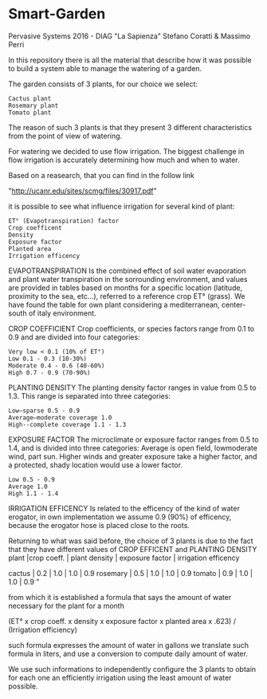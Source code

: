 # Smart-Garden
Pervasive Systems 2016 - DIAG "La Sapienza" Stefano Coratti & Massimo Perri

In this repository there is all the material that describe how it was possible to build a system able to manage the watering of a garden.

The garden consists of 3 plants, for our choice we select:

    Cactus plant
    Rosemary plant
    Tomato plant

The reason of such 3 plants is that they present 3 different characteristics from the point of view of watering.

For watering we decided to use flow irrigation. The biggest challenge in flow irrigation is accurately determining how much and when to water.

Based on a reasearch, that you can find in the follow link

"http://ucanr.edu/sites/scmg/files/30917.pdf"

it is possible to see what influence irrigation for several kind of plant:

    ET° (Evapotranspiration) factor
    Crop coefficent
    Density
    Exposure factor
    Planted area
    Irrigation efficency

EVAPOTRANSPIRATION Is the combined effect of soil water evaporation and plant water transpiration in the sorrounding environment, and values are provided in tables based on months for a specific location (latitude, proximity to the sea, etc...), referred to a reference crop ET° (grass). We have found the table for own plant considering a mediterranean, center-south of italy environment.

CROP COEFFICIENT Crop coefficients, or species factors range from 0.1 to 0.9 and are divided into four categories:

    Very low < 0.1 (10% of ET°)
    Low 0.1 - 0.3 (10-30%)
    Moderate 0.4 - 0.6 (40-60%)
    High 0.7 - 0.9 (70-90%)

PLANTING DENSITY The planting density factor ranges in value from 0.5 to 1.3. This range is separated into three categories:

    Low—sparse 0.5 - 0.9
    Average—moderate coverage 1.0
    High--complete coverage 1.1 - 1.3

EXPOSURE FACTOR The microclimate or exposure factor ranges from 0.5 to 1.4, and is divided into three categories: Average is open field, lowmoderate wind, part sun. Higher winds and greater exposure take a higher factor, and a protected, shady location would use a lower factor.

    Low 0.5 - 0.9
    Average 1.0
    High 1.1 - 1.4

IRRIGATION EFFICENCY Is related to the efficency of the kind of water erogator, in own implementation we assume 0.9 (90%) of efficency, because the erogator hose is placed close to the roots.

Returning to what was said before, the choice of 3 plants is due to the fact that they have different values of CROP EFFICENT and PLANTING DENSITY
plant |crop coeff. | plant density | exposure factor | irrigation efficency

cactus | 0.2 | 1.0 | 1.0 | 0.9 rosemary | 0.5 | 1.0 | 1.0 | 0.9 tomato | 0.9 | 1.0 | 1.0 | 0.9 "

from which it is established a formula that says the amount of water necessary for the plant for a month

(ET° x crop coeff. x density x exposure factor x planted area x .623) / (Irrigation efficiency)

such formula expresses the amount of water in gallons we translate such formula in liters, and use a conversion to compute daily amount of water.

We use such informations to independently configure the 3 plants to obtain for each one an efficiently irrigation using the least amount of water possible. 
